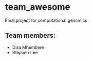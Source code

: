 team_awesome
============

Final project for computational genomics

Team members:
------------

- Disa Mhembere
- Stephen Lee
